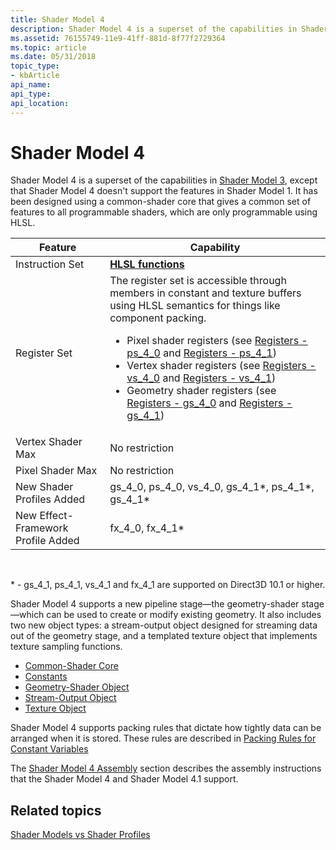 ```yaml
---
title: Shader Model 4
description: Shader Model 4 is a superset of the capabilities in Shader Model 3, except that Shader Model 4 doesn't support the features in Shader Model 1.
ms.assetid: 76155749-11e9-41ff-881d-8f77f2729364
ms.topic: article
ms.date: 05/31/2018
topic_type: 
- kbArticle
api_name: 
api_type: 
api_location: 
---
```


# Shader Model 4

Shader Model 4 is a superset of the capabilities in [Shader Model 3](dx-graphics-hlsl-sm3.md), except that Shader Model 4 doesn't support the features in Shader Model 1. It has been designed using a common-shader core that gives a common set of features to all programmable shaders, which are only programmable using HLSL.




| Feature | Capability | 
|---------|------------|
| Instruction Set | <a href="dx-graphics-hlsl-intrinsic-functions.md"><strong>HLSL functions</strong></a> | 
| Register Set | The register set is accessible through members in constant and texture buffers using HLSL semantics for things like component packing.<ul><li>Pixel shader registers (see <a href="dx-graphics-hlsl-sm4-registers-ps-4-0.md">Registers - ps_4_0</a> and <a href="dx-graphics-hlsl-sm4-registers-ps-4-1.md">Registers - ps_4_1</a>)</li><li>Vertex shader registers (see <a href="dx-graphics-hlsl-sm4-registers-vs-4-0.md">Registers - vs_4_0</a> and <a href="dx-graphics-hlsl-sm4-registers-vs-4-1.md">Registers - vs_4_1</a>)</li><li>Geometry shader registers (see <a href="dx-graphics-hlsl-sm4-registers-gs-4-0.md">Registers - gs_4_0</a> and <a href="dx-graphics-hlsl-sm4-registers-gs-4-1.md">Registers - gs_4_1</a>)</li></ul> | 
| Vertex Shader Max | No restriction | 
| Pixel Shader Max | No restriction | 
| New Shader Profiles Added | gs_4_0, ps_4_0, vs_4_0, gs_4_1*, ps_4_1*, gs_4_1* | 
| New Effect-Framework Profile Added | fx_4_0, fx_4_1* | 




 

\* - gs\_4\_1, ps\_4\_1, vs\_4\_1 and fx\_4\_1 are supported on Direct3D 10.1 or higher.

Shader Model 4 supports a new pipeline stage—the geometry-shader stage—which can be used to create or modify existing geometry. It also includes two new object types: a stream-output object designed for streaming data out of the geometry stage, and a templated texture object that implements texture sampling functions.

-   [Common-Shader Core](dx-graphics-hlsl-common-core.md)
-   [Constants](dx-graphics-hlsl-constants.md)
-   [Geometry-Shader Object](dx-graphics-hlsl-geometry-shader.md)
-   [Stream-Output Object](dx-graphics-hlsl-so-type.md)
-   [Texture Object](dx-graphics-hlsl-to-type.md)

Shader Model 4 supports packing rules that dictate how tightly data can be arranged when it is stored. These rules are described in [Packing Rules for Constant Variables](dx-graphics-hlsl-packing-rules.md)

The [Shader Model 4 Assembly](dx-graphics-hlsl-sm4-asm.md) section describes the assembly instructions that the Shader Model 4 and Shader Model 4.1 support.

## Related topics

<dl> <dt>

[Shader Models vs Shader Profiles](dx-graphics-hlsl-models.md)
</dt> </dl>

 

 




